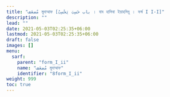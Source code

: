 ```yaml
---
title: "مُضعَف মুদাআফ [باب حَسِبَ يَحْسِبُ । বাব হাসিবা ইয়াহসিবু । ফর্ম I I-I]"
description: ""
lead: ""
date: 2021-05-03T02:25:35+06:00
lastmod: 2021-05-03T02:25:35+06:00
draft: false
images: []
menu: 
  sarf:
    parent: "form_I_ii"
    name: "مُضعَف মুদাআফ"
    identifier: "8form_I_ii"
weight: 999
toc: true
---
```



